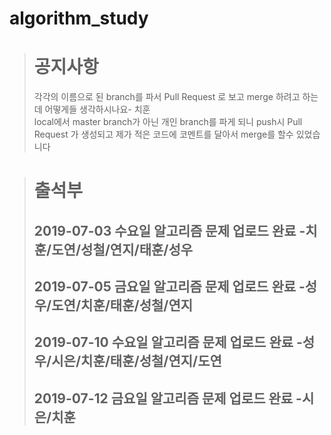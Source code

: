 # algorithm_study

> # 공지사항
> 각각의 이름으로 된 branch를 파서 Pull Request 로 보고 merge 하려고 하는데 어떻게들 생각하시나요- 치훈<br>
> local에서 master branch가 아닌 개인 branch를 파게 되니 push시 Pull Request 가 생성되고 제가 적은 코드에 코멘트를 달아서 merge를 할수 있었습니다

> # 출석부
> ## 2019-07-03 수요일 알고리즘 문제 업로드 완료 -치훈/도연/성철/연지/태훈/성우
> ## 2019-07-05 금요일 알고리즘 문제 업로드 완료 -성우/도연/치훈/태훈/성철/연지
> ## 2019-07-10 수요일 알고리즘 문제 업로드 완료 -성우/시은/치훈/태훈/성철/연지/도연
> ## 2019-07-12 금요일 알고리즘 문제 업로드 완료 -시은/치훈
